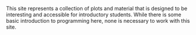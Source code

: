 This site represents a collection of plots and material that is designed to be interesting and accessible for introductory students. While there is some basic introduction to programming here, none is necessary to work with this site. 